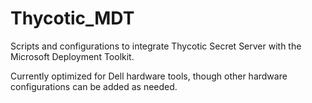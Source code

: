 # Thycotic_MDT
Scripts and configurations to integrate Thycotic Secret Server with the Microsoft Deployment Toolkit. 

Currently optimized for Dell hardware tools, though other hardware configurations can be added as needed.
